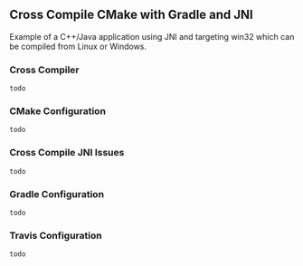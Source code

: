 Cross Compile CMake with Gradle and JNI
-
Example of a C++/Java application using JNI and targeting win32 which can be compiled from Linux or Windows.

### Cross Compiler
`todo`

### CMake Configuration
`todo`

### Cross Compile JNI Issues
`todo`

### Gradle Configuration
`todo`

### Travis Configuration
`todo`
